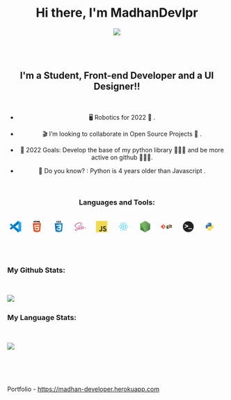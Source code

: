 <h1 align="center"> Hi there, I'm MadhanDevlpr</h1>

<p align="center"><img src="https://img.shields.io/website?label=MY_PORTFOLIO&style=for-the-badge&color=blue&url=https%3A%2F%2Fmadhan-developer.herokuapp.com"></img> </p>
<br />
<br />


<h2 align="center"> I'm a Student, Front-end Developer and a UI Designer!!</h2>
<br />

<div align="center">

  - 🖥  Robotics for 2022 🚀 .

  - 🎬  I’m looking to collaborate in Open Source Projects 🔧 .

  - 🎯  2022 Goals: Develop the base of my python library 🤹🏽‍♂️  and be more active on github 🤸🏽‍♂️.

  - 🧩 Do you know? : Python is 4 years older than Javascript .
  
</div>


<br />

<h3 align="center"> Languages and Tools:</h3>
<br />

<div align="center">
<img  alt="Visual Studio Code" width="26px" src="https://raw.githubusercontent.com/github/explore/80688e429a7d4ef2fca1e82350fe8e3517d3494d/topics/visual-studio-code/visual-studio-code.png" ></img>&nbsp;&nbsp;&nbsp;&nbsp;&nbsp;
<img alt="HTML5" width="26px" src="https://raw.githubusercontent.com/github/explore/80688e429a7d4ef2fca1e82350fe8e3517d3494d/topics/html/html.png" ></img>&nbsp;&nbsp;&nbsp;&nbsp;&nbsp;
<img  alt="CSS3" width="26px" src="https://raw.githubusercontent.com/github/explore/80688e429a7d4ef2fca1e82350fe8e3517d3494d/topics/css/css.png" ></img>&nbsp;&nbsp;&nbsp;&nbsp;&nbsp;
<img  alt="Sass" width="26px" src="https://raw.githubusercontent.com/github/explore/80688e429a7d4ef2fca1e82350fe8e3517d3494d/topics/sass/sass.png" ></img>&nbsp;&nbsp;&nbsp;&nbsp;&nbsp;
<img  alt="JavaScript" width="26px" src="https://raw.githubusercontent.com/github/explore/80688e429a7d4ef2fca1e82350fe8e3517d3494d/topics/javascript/javascript.png" ></img>&nbsp;&nbsp;&nbsp;&nbsp;&nbsp;
<img alt="React" width="26px" src="https://raw.githubusercontent.com/github/explore/80688e429a7d4ef2fca1e82350fe8e3517d3494d/topics/react/react.png" ></img>&nbsp;&nbsp;&nbsp;&nbsp;&nbsp;
<img  alt="Node.js" width="26px" src="https://raw.githubusercontent.com/github/explore/80688e429a7d4ef2fca1e82350fe8e3517d3494d/topics/nodejs/nodejs.png" ></img>&nbsp;&nbsp;&nbsp;&nbsp;&nbsp;
<img  alt="Git" width="26px" src="https://raw.githubusercontent.com/github/explore/80688e429a7d4ef2fca1e82350fe8e3517d3494d/topics/git/git.png" ></img>&nbsp;&nbsp;&nbsp;&nbsp;&nbsp;
<img  alt="Terminal" width="26px" src="https://raw.githubusercontent.com/github/explore/80688e429a7d4ef2fca1e82350fe8e3517d3494d/topics/terminal/terminal.png" ></img>&nbsp;&nbsp;&nbsp;&nbsp;&nbsp;
<img  alt="Python" width="26px" src="https://raw.githubusercontent.com/github/explore/80688e429a7d4ef2fca1e82350fe8e3517d3494d/topics/python/python.png" ></img>&nbsp;&nbsp;&nbsp;&nbsp;&nbsp;
</div>

<br />

<br />

<br />


### My Github Stats:

<br />

<p align="left"><img src="https://github-readme-stats.vercel.app/api/?username=MadhanDevlpr&hide_border=true&count_private=true&theme=blue&showicons=true"></img></p>

### My Language Stats:

<br />

<p align="left"><img src="https://github-readme-stats.vercel.app/api/top-langs/?username=MadhanDevlpr&hide_border=true&langs_count=8&theme=blue"></img></p>

<br />

<br />

<br />



Portfolio -  https://madhan-developer.herokuapp.com







